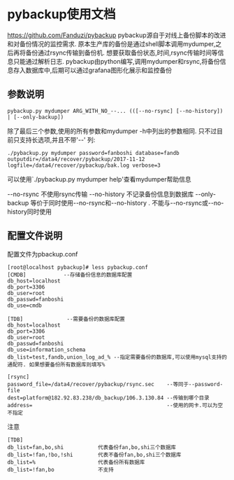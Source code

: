 # pybackup使用文档
https://github.com/Fanduzi/pybackup
pybackup源自于对线上备份脚本的改进和对备份情况的监控需求.
原本生产库的备份是通过shell脚本调用mydumper,之后再将备份通过rsync传输到备份机.
想要获取备份状态,时间,rsync传输时间等信息只能通过解析日志.
pybackup由python编写,调用mydumper和rsync,将备份信息存入数据库中,后期可以通过grafana图形化展示和监控备份

## 参数说明
```
pybackup.py mydumper ARG_WITH_NO_--... (([--no-rsync] [--no-history]) | [--only-backup])
```
除了最后三个参数,使用的所有参数和mydumper -h中列出的参数相同. 只不过目前只支持长选项,并且不带'--'
列:
```
./pybackup.py mydumper password=fanboshi database=fandb outputdir=/data4/recover/pybackup/2017-11-12 logfile=/data4/recover/pybackup/bak.log verbose=3
```
可以使用`./pybackup.py mydumper help'查看mydumper帮助信息

--no-rsync
不使用rsync传输
--no-history
不记录备份信息到数据库
--only-backup
等价于同时使用--no-rsync和--no-history . 不能与--no-rsync或--no-history同时使用

## 配置文件说明
配置文件为pbackup.conf
```
[root@localhost pybackup]# less pybackup.conf 
[CMDB]            --存储备份信息的数据库配置
db_host=localhost
db_port=3306
db_user=root
db_passwd=fanboshi
db_use=cmdb

[TDB]              --需要备份的数据库配置
db_host=localhost
db_port=3306
db_user=root
db_passwd=fanboshi
db_use=information_schema
db_list=test,fandb,union_log_ad_% --指定需要备份的数据库,可以使用mysql支持的通配符. 如果想要备份所有数据库则填写%

[rsync]
password_file=/data4/recover/pybackup/rsync.sec    --等同于--password-file
dest=platform@182.92.83.238/db_backup/106.3.130.84 --传输到哪个目录
address=                                           --使用的网卡.可以为空不指定
```
注意
```
[TDB]
db_list=fan,bo,shi           代表备份fan,bo,shi三个数据库
db_list=!fan,!bo,!shi        代表不备份fan,bo,shi三个数据库
db_list=%                    代表备份所有数据库
db_list=!fan,bo              不支持
```
